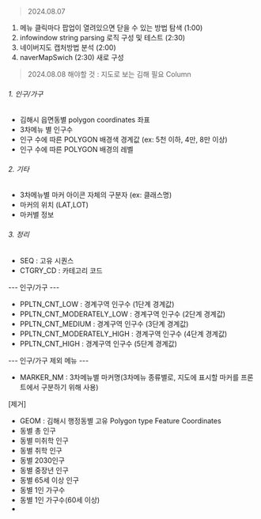 
> 2024.08.07

1. 메뉴 클릭마다 팝업이 열려있으면 닫을 수 있는 방법 탐색 (1:00)
2. infowindow string parsing 로직 구성 및 테스트 (2:30)
3. 네이버지도 캡처방법 분석 (2:00)
4. naverMapSwich (2:30) 새로 구성



> 2024.08.08 해야할 것 : 지도로 보는 김해 필요 Column
###### 1. 인구/가구
- 김해시 읍면동별 polygon coordinates 좌표
- 3차메뉴 별 인구수 
- 인구 수에 따른 POLYGON 배경색 경계값 (ex: 5천 이하, 4만, 8만 이상)
- 인구 수에 따른 POLYGON 배경의 레벨  
###### 2. 기타
- 3차메뉴별 마커 아이콘 자체의 구분자 (ex: 클래스명)
- 마커의 위치 (LAT,LOT)
- 마커별 정보

###### 3. 정리

- SEQ : 고유 시퀀스
- CTGRY_CD : 카테고리 코드

--- 인구/가구 ---
- PPLTN_CNT_LOW : 경계구역 인구수 (1단계 경계값)
- PPLTN_CNT_MODERATELY_LOW : 경계구역 인구수 (2단계 경계값)
- PPLTN_CNT_MEDIUM : 경계구역 인구수 (3단계 경계값)
- PPLTN_CNT_MODERATELY_HIGH : 경계구역 인구수 (4단계 경계값)
- PPLTN_CNT_HIGH : 경계구역 인구수 (5단계 경계값)

--- 인구/가구 제외 메뉴 ---
- MARKER_NM : 3차메뉴별 마커명(3차메뉴 종류별로, 지도에 표시할 마커를 프론트에서 구분하기 위해 사용)






[제거]
- GEOM : 김해시 행정동별 고유 Polygon type Feature Coordinates
- 동별 총 인구
- 동별 미취학 인구
- 동별 취학 인구
- 동별 2030인구
- 동별 중장년 인구
- 동별 65세 이상 인구
- 동별 1인 가구수 
- 동별 1인 가구수(60세 이상)
- 